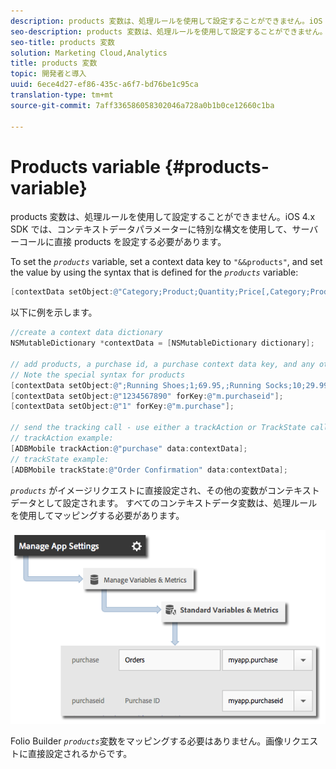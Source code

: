 ```yaml
---
description: products 変数は、処理ルールを使用して設定することができません。iOS 4.x SDK では、コンテキストデータパラメーターに特別な構文を使用して、サーバーコールに直接 products を設定する必要があります。
seo-description: products 変数は、処理ルールを使用して設定することができません。iOS 4.x SDK では、コンテキストデータパラメーターに特別な構文を使用して、サーバーコールに直接 products を設定する必要があります。
seo-title: products 変数
solution: Marketing Cloud,Analytics
title: products 変数
topic: 開発者と導入
uuid: 6ece4d27-ef86-435c-a6f7-bd76be1c95ca
translation-type: tm+mt
source-git-commit: 7aff336586058302046a728a0b1b0ce12660c1ba

---
```



# Products variable {#products-variable}

products 変数は、処理ルールを使用して設定することができません。iOS 4.x SDK では、コンテキストデータパラメーターに特別な構文を使用して、サーバーコールに直接 products を設定する必要があります。

To set the *`products`* variable, set a context data key to `"&&products"`, and set the value by using the syntax that is defined for the *`products`* variable:

```objective-c
[contextData setObject:@"Category;Product;Quantity;Price[,Category;Product;Quantity;Price]" forKey:@"&&products"];
```

以下に例を示します。

```objective-c
//create a context data dictionary 
NSMutableDictionary *contextData = [NSMutableDictionary dictionary]; 
 
// add products, a purchase id, a purchase context data key, and any other data you want to collect. 
// Note the special syntax for products 
[contextData setObject:@";Running Shoes;1;69.95,;Running Socks;10;29.99" forKey:@"&&products"]; 
[contextData setObject:@"1234567890" forKey:@"m.purchaseid"]; 
[contextData setObject:@"1" forKey:@"m.purchase"]; 
 
// send the tracking call - use either a trackAction or TrackState call. 
// trackAction example: 
[ADBMobile trackAction:@"purchase" data:contextData]; 
// trackState example: 
[ADBMobile trackState:@"Order Confirmation" data:contextData]; 
```

*`products`* がイメージリクエストに直接設定され、その他の変数がコンテキストデータとして設定されます。 すべてのコンテキストデータ変数は、処理ルールを使用してマッピングする必要があります。

![](assets/map-products.png)

Folio Builder *`products`*&#x200B;変数をマッピングする必要はありません。画像リクエストに直接設定されるからです。
